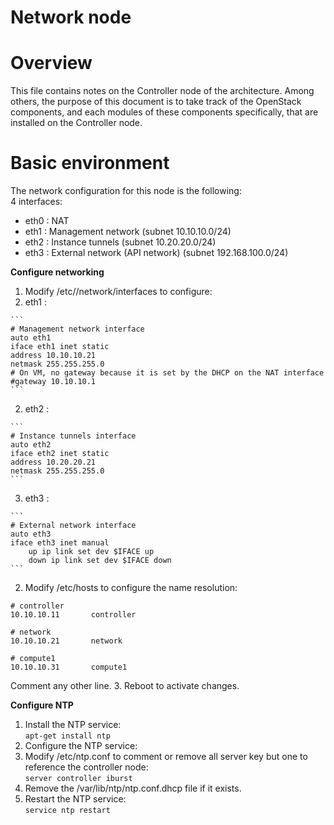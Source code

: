 # Network node

# Overview

This file contains notes on the Controller node of the architecture. Among others, the purpose of this document is to take track of the OpenStack components, and each modules of these components specifically, that are installed on the Controller node.

# Basic environment

The network configuration for this node is the following:  
4 interfaces:

- eth0 : NAT
- eth1 : Management network (subnet 10.10.10.0/24)
- eth2 : Instance tunnels (subnet 10.20.20.0/24)
- eth3 : External network (API network) (subnet 192.168.100.0/24)

**Configure networking**

1. Modify /etc//network/interfaces to configure:
  1. eth1 :
    
    ```
    # Management network interface
    auto eth1
    iface eth1 inet static
    address 10.10.10.21
    netmask 255.255.255.0
    # On VM, no gateway because it is set by the DHCP on the NAT interface
    #gateway 10.10.10.1
    ```
  2. eth2 :
    
    ```
    # Instance tunnels interface
    auto eth2
    iface eth2 inet static
    address 10.20.20.21
    netmask 255.255.255.0
    ```
  3. eth3 :
  
    ```
    # External network interface
    auto eth3
    iface eth3 inet manual
        up ip link set dev $IFACE up
        down ip link set dev $IFACE down
    ```
2. Modify /etc/hosts to configure the name resolution:

  ```
  # controller
  10.10.10.11       controller

  # network
  10.10.10.21       network

  # compute1
  10.10.10.31       compute1
  ```
Comment any other line.
3. Reboot to activate changes.

**Configure NTP**

1. Install the NTP service:  
  `apt-get install ntp`
2. Configure the NTP service:
  1. Modify /etc/ntp.conf to comment or remove all server key but one to reference the controller node:  
    `server controller iburst`
  2. Remove the /var/lib/ntp/ntp.conf.dhcp file if it exists.
3. Restart the NTP service:  
  `service ntp restart`
